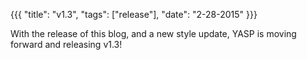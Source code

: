 {{{
  "title": "v1.3",
  "tags": ["release"],
  "date": "2-28-2015"
}}}

With the release of this blog, and a new style update, YASP is moving forward and releasing v1.3!
